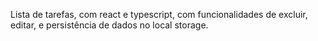 Lista de tarefas, com react e typescript, com funcionalidades de excluir, editar, e persistência de dados no local storage.
